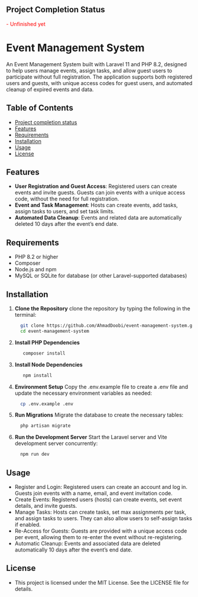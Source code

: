 ## Project Completion Status
<span style="color: red;">- Unfinished yet</span>

# Event Management System

An Event Management System built with Laravel 11 and PHP 8.2, designed to help users manage events, assign tasks, and allow guest users to participate without full registration. The application supports both registered users and guests, with unique access codes for guest users, and automated cleanup of expired events and data.

## Table of Contents
- [Project completion status](#project-completion-status)
- [Features](#features)
- [Requirements](#requirements)
- [Installation](#installation)
- [Usage](#usage)
- [License](#license)

## Features

- **User Registration and Guest Access**: Registered users can create events and invite guests. Guests can join events with a unique access code, without the need for full registration.
- **Event and Task Management**: Hosts can create events, add tasks, assign tasks to users, and set task limits.
- **Automated Data Cleanup**: Events and related data are automatically deleted 10 days after the event’s end date.

## Requirements

- PHP 8.2 or higher
- Composer
- Node.js and npm
- MySQL or SQLite for database (or other Laravel-supported databases)

## Installation

1. **Clone the Repository**
    clone the repository by typing the following in the terminal:
      ```bash
        git clone https://github.com/AhmadDoobi/event-management-system.git
        cd event-management-system

2. **Install PHP Dependencies**
     ```bash
        composer install

3. **Install Node Dependencies**
     ```bash
        npm install

4. **Environment Setup**
    Copy the .env.example file to create a .env file and update the necessary environment variables as needed:
      ```bash
        cp .env.example .env

5. **Run Migrations**
    Migrate the database to create the necessary tables:
      ```bash
        php artisan migrate

6. **Run the Development Server**
    Start the Laravel server and Vite development server concurrently:
      ```bash
        npm run dev

## Usage

- Register and Login: Registered users can create an account and log in. Guests join events with a name, email, and event invitation code.
- Create Events: Registered users (hosts) can create events, set event details, and invite guests.
- Manage Tasks: Hosts can create tasks, set max assignments per task, and assign tasks to users. They can also allow users to self-assign tasks if enabled.
- Re-Access for Guests: Guests are provided with a unique access code per event, allowing them to re-enter the event without re-registering.
- Automatic Cleanup: Events and associated data are deleted automatically 10 days after the event’s end date.

## License
- This project is licensed under the MIT License. See the LICENSE file for details.

